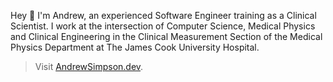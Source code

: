 Hey 👋 I'm Andrew, an experienced Software Engineer training as a Clinical Scientist. I work at the intersection of Computer Science, Medical Physics and Clinical Engineering in the Clinical Measurement Section of the Medical Physics Department at The James Cook University Hospital.

> Visit [AndrewSimpson.dev](http://andrewsimpson.dev).
